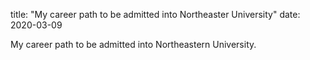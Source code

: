 title: "My career path to be admitted into Northeaster University"
date: 2020-03-09


My career path to be admitted into Northeastern University.
